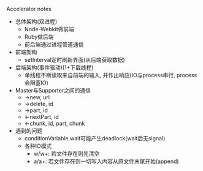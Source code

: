 Accelerator notes
- 总体架构(双进程)
    - Node-Webkit做前端
    - Ruby做后端
    - 前后端通过进程管道通信
- 前端架构
    - setInterval定时刷新界面(从后端获取数据)
- 后端架构(事件驱动)(1+下载线程)
    - 单线程不断读取来自前端的输入, 并作出响应(IO与process串行, process会阻塞IO)
- Master与Supporter之间的通信
    - ->new, url
    - ->delete, id
    - ->part, id
    - <-nextPart, id
    - <-chunk, id, part, chunk
- 遇到的问题
    - conditionVariable.wait可能产生deadlock(wait后无signal)
    - 各种IO模式
        - w/w+: 若文件存在则先清空
        - a/a+: 若文件存在则一切写入内容从原文件末尾开始(append)
